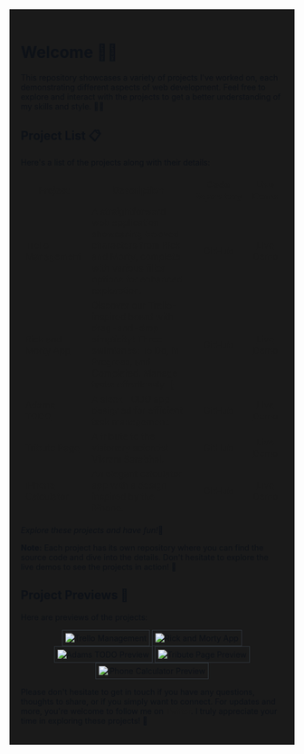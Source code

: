 <div style="background-color: #1a1a1a; color: #0D1117; padding: 20px;">
  <h1>Welcome 🚀🎉</h1>
  
  <p>This repository showcases a variety of projects I've worked on, each demonstrating different aspects of web development. Feel free to explore and interact with the projects to get a better understanding of my skills and style. 👨‍💻</p>
  
  <h2>Project List 📋</h2>
  
  <p>Here's a list of the projects along with their details:</p>
  
  | Project | Description | Code Repository | Live Demo |
  | ----- | --------- | :-------------: | :-------: |
  | [Trello Management](https://trellomanagement.vercel.app/) | A straightforward web application showcasing beloved characters   from Rick and Morty, complete with various filter options for enhanced exploration. | [GitHub](https://github.com/PriyansuMaurya/Trello-Management) | [Live Demo](https://trellomanagement.vercel.app/) |
  | [Rick and Morty App](https://rickkandmorty.vercel.app/) | Discover our Trello-inspired board with drag-and-drop simplicity! Three swimlanes: To Do, In Progress, and Completed. Manage tasks effortlessly. 🚀 | [GitHub](https://github.com/PriyansuMaurya/Rick-and-Morty-App) | [Live Demo](https://rickkandmorty.vercel.app/) |
  | [Adams TODO](https://priyansumaurya.github.io/code-trio/adams-todo/) | A sleek TODO app designed for efficient task management. | [GitHub](https://github.com/PriyansuMaurya/code-trio/tree/main/adams-todo) | [Live Demo](https://priyansumaurya.github.io/code-trio/adams-todo/) |
  | [Tribute Page](https://priyansumaurya.github.io/code-trio/tribute-to-vikram-sarabhai/) | A tribute to the visionary scientist Vikram Sarabhai. | [GitHub](https://github.com/PriyansuMaurya/code-trio/tree/main/tribute-to-vikram-sarabhai) | [Live Demo](https://priyansumaurya.github.io/code-trio/tribute-to-vikram-sarabhai/) |
  | [iPhone Calculator](https://priyansumaurya.github.io/code-trio/calculator/) | An elegant calculator app with a design inspired by the iPhone. | [GitHub](https://github.com/PriyansuMaurya/code-trio/tree/main/calculator) | [Live Demo](https://priyansumaurya.github.io/code-trio/calculator/) |

  
<p><em>Explore these projects and have fun!</em>🎈</p>
  
  <p><strong>Note:</strong> Each project has its own repository where you can find the source code and dive into the details. Don't hesitate to explore the live demos to see the projects in action! 🤖</p>
  
  <h2>Project Previews 📸</h2>
  
  <p>Here are previews of the projects:</p>
  
  <p align="center">
    <img src="https://github.com/PriyansuMaurya/CodeTrio/assets/101447544/c1b93ef8-5ac6-4ada-98d5-e9b23f95a907" alt="Trello Management" style="border: 1px solid #30363D; padding: 5px;">
    <img src="https://github.com/PriyansuMaurya/CodeTrio/assets/101447544/02885109-5982-432b-b956-4cc8e5fd64bb" alt="Rick and Morty App" style="border: 1px solid #30363D; padding: 5px;">
    <img src="https://user-images.githubusercontent.com/101447544/213121658-bf3a9fc3-6668-40ec-b23e-e35294843414.png" alt="Adams TODO Preview" style="border: 1px solid #30363D; padding: 5px;">
    <img src="https://user-images.githubusercontent.com/101447544/213121576-52275855-952f-429e-8e8a-cc8556f0abf7.png" alt="Tribute Page Preview" style="border: 1px solid #30363D; padding: 5px;">
    <img src="https://user-images.githubusercontent.com/101447544/213121729-42571e08-c554-458d-81cb-6c5387802b26.png" alt="iPhone Calculator Preview" style="border: 1px solid #30363D; padding: 5px;">
  </p>

  
  <p>Please don't hesitate to get in touch if you have any questions, thoughts to share, or if you simply want to connect. For updates and more, you're welcome to follow me on <a href="https://twitter.com/PrianshuMaurya">Twitter</a>. I truly appreciate your time in exploring these projects! 🙌</p>
</div>
